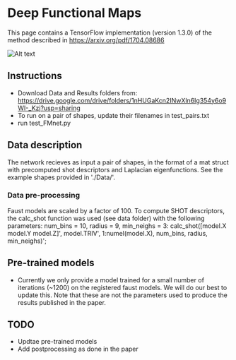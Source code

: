 # Deep Functional Maps
This page contains a TensorFlow implementation (version 1.3.0) of the method described in https://arxiv.org/pdf/1704.08686

![Alt text](/fmnet.png?raw=true "Teaser")


## Instructions
* Download Data and Results folders from: https://drive.google.com/drive/folders/1nHUGaKcn2INwXln6Ig354y6o9WI-_Kzj?usp=sharing
* To run on a pair of shapes, update their filenames in test_pairs.txt
* run test_FMnet.py

## Data description
The network recieves as input a pair of shapes, in the format of a mat struct with precomputed shot descriptors and Laplacian eigenfunctions. See the example shapes provided in './Data/'.

### Data pre-processing
Faust models are scaled by a factor of 100. To compute SHOT descriptors, the calc_shot function was used (see data folder) with the following parameters: num_bins = 10, radius = 9, min_neighs = 3:
calc_shot([model.X model.Y model.Z]', model.TRIV', 1:numel(model.X), num_bins, radius, min_neighs)';


## Pre-trained models
* Currently we only provide a model trained for a small number of iterations (~1200) on the registered faust models. We will do our best to update this. Note that these are not the parameters used to produce the results published in the paper.  

## TODO
* Updtae pre-trained models
* Add postprocessing as done in the paper
